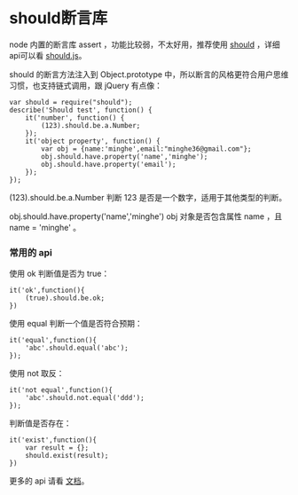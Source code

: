 # should断言库

node 内置的断言库 assert ，功能比较弱，不太好用，推荐使用 [should](https://www.npmjs.com/package/should) ，详细api可以看 [should.js](http://shouldjs.github.io/)。

should 的断言方法注入到 Object.prototype 中，所以断言的风格更符合用户思维习惯，也支持链式调用，跟 jQuery 有点像：

    var should = require("should");
    describe('Should test', function() {
        it('number', function() {
            (123).should.be.a.Number;
        });
        it('object property', function() {
            var obj = {name:'minghe',email:"minghe36@gmail.com"};
            obj.should.have.property('name','minghe');
            obj.should.have.property('email');
        });
    });

(123).should.be.a.Number 判断 123 是否是一个数字，适用于其他类型的判断。

obj.should.have.property('name','minghe') obj 对象是否包含属性 name ，且 name = 'minghe' 。

### 常用的 api

使用 ok 判断值是否为 true：

    it('ok',function(){
        (true).should.be.ok;
    })

使用 equal 判断一个值是否符合预期：

    it('equal',function(){
        'abc'.should.equal('abc');
    });
    
使用 not 取反：

    it('not equal',function(){
        'abc'.should.not.equal('ddd');
    });
    
判断值是否存在：
    
    it('exist',function(){
        var result = {};
        should.exist(result);
    })

更多的 api 请看 [文档](http://shouldjs.github.io/)。


    